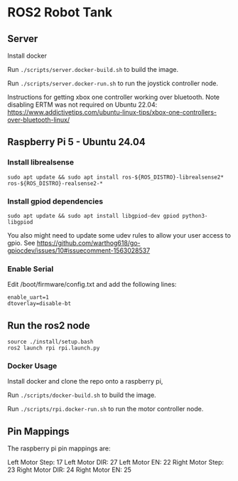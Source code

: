 # ROS2 Robot Tank

## Server

Install docker

Run `./scripts/server.docker-build.sh` to build the image.

Run `./scripts/server.docker-run.sh` to run the joystick controller node.

Instructions for getting xbox one controller working over bluetooth. Note disabling ERTM was not required on Ubuntu 22.04: https://www.addictivetips.com/ubuntu-linux-tips/xbox-one-controllers-over-bluetooth-linux/


## Raspberry Pi 5 - Ubuntu 24.04

### Install librealsense

```
sudo apt update && sudo apt install ros-${ROS_DISTRO}-librealsense2* ros-${ROS_DISTRO}-realsense2-*
```

### Install gpiod dependencies

```
sudo apt update && sudo apt install libgpiod-dev gpiod python3-libgpiod
```

You also might need to update some udev rules to allow your user access to gpio. See https://github.com/warthog618/go-gpiocdev/issues/10#issuecomment-1563028537

### Enable Serial

Edit /boot/firmware/config.txt and add the following lines:

```
enable_uart=1
dtoverlay=disable-bt
```

## Run the ros2 node

```
source ./install/setup.bash
ros2 launch rpi rpi.launch.py
```

### Docker Usage 
Install docker and clone the repo onto a raspberry pi,

Run `./scripts/docker-build.sh` to build the image.

Run `./scripts/rpi.docker-run.sh` to run the motor controller node.


## Pin Mappings
The raspberry pi pin mappings are:

Left Motor Step: 17
Left Motor DIR:  27
Left Motor EN:   22
Right Motor Step: 23
Right Motor DIR:  24
Right Motor EN:   25

